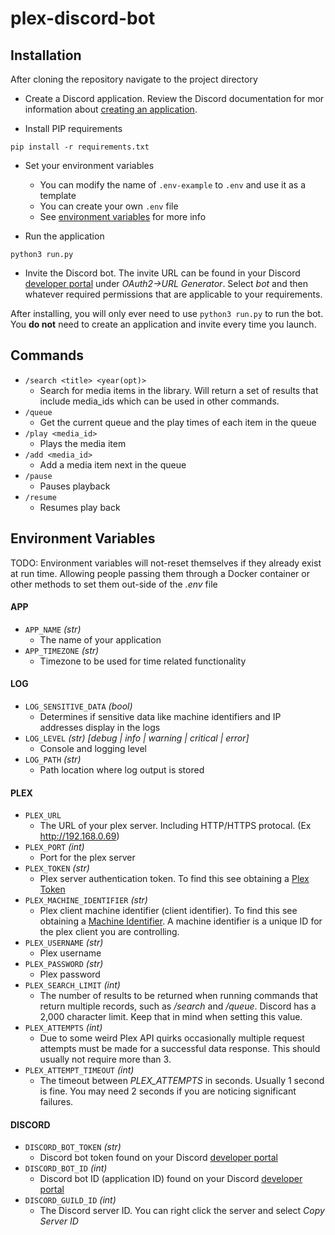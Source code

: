 # plex-discord-bot

## Installation
After cloning the repository navigate to the project directory

- Create a Discord application. Review the Discord documentation for mor information about [creating an application](https://discord.com/developers/docs/getting-started).

- Install PIP requirements
```
pip install -r requirements.txt
```

- Set your environment variables
    - You can modify the name of `.env-example` to `.env` and use it as a template
    - You can create your own `.env` file
    - See [environment variables](#environment-variables) for more info

- Run the application
```
python3 run.py
```

- Invite the Discord bot. The invite URL can be found in your Discord [developer portal](https://discord.com/developers/applications/) under *OAuth2->URL Generator*. Select *bot* and then whatever required permissions that are applicable to your requirements. 

After installing, you will only ever need to use `python3 run.py` to run the bot. You **do not** need to create an application and invite every time you launch.
## Commands
- `/search <title> <year(opt)>` 
    - Search for media items in the library. Will return a set of results that include media_ids which can be used in other commands.
- `/queue` 
    - Get the current queue and the play times of each item in the queue
- `/play <media_id>` 
    - Plays the media item
- `/add <media_id>` 
    - Add a media item next in the queue
- `/pause` 
    - Pauses playback
- `/resume` 
    - Resumes play back

## Environment Variables
TODO: Environment variables will not-reset themselves if they already exist at run time. Allowing people passing them through a Docker container or other methods to set them out-side of the *.env* file
#### APP
- `APP_NAME` *(str)*
    - The name of your application
- `APP_TIMEZONE` *(str)*
    - Timezone to be used for time related functionality

#### LOG
- `LOG_SENSITIVE_DATA` *(bool)*
    - Determines if sensitive data like machine identifiers and IP addresses display in the logs
- `LOG_LEVEL` *(str) [debug | info | warning | critical | error]*
    - Console and logging level
- `LOG_PATH` *(str)*
    - Path location where log output is stored

#### PLEX
- `PLEX_URL`
    - The URL of your plex server. Including HTTP/HTTPS protocal. (Ex http://192.168.0.69)
- `PLEX_PORT` *(int)*
    - Port for the plex server
- `PLEX_TOKEN` *(str)*
    - Plex server authentication token. To find this see obtaining a [Plex Token](#)
- `PLEX_MACHINE_IDENTIFIER` *(str)*
    - Plex client machine identifier (client identifier). To find this see obtaining a [Machine Identifier](#). A machine identifier is a unique ID for the plex client you are controlling.
- `PLEX_USERNAME` *(str)*
    - Plex username
- `PLEX_PASSWORD` *(str)*
    - Plex password
- `PLEX_SEARCH_LIMIT` *(int)*
    - The number of results to be returned when running commands that return multiple records, such as */search* and */queue*. Discord has a 2,000 character limit. Keep that in mind when setting this value.
- `PLEX_ATTEMPTS` *(int)*
    - Due to some weird Plex API quirks occasionally multiple request attempts must be made for a successful data response. This should usually not require more than 3.
- `PLEX_ATTEMPT_TIMEOUT` *(int)*
    - The timeout between *PLEX_ATTEMPTS* in seconds. Usually 1 second is fine. You may need 2 seconds if you are noticing significant failures.

#### DISCORD
- `DISCORD_BOT_TOKEN` *(str)*
    - Discord bot token found on your Discord [developer portal](https://discord.com/developers/applications/)
- `DISCORD_BOT_ID` *(int)*
    - Discord bot ID (application ID) found on your Discord [developer portal](https://discord.com/developers/applications/)
- `DISCORD_GUILD_ID` *(int)*
    - The Discord server ID. You can right click the server and select *Copy Server ID*
